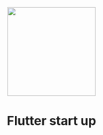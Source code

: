 <p align="center">
 <img src="https://iconape.com/wp-content/files/vg/61804/png/flutter.png" width=200px height=200px>

<p align="center">  
<h1 align="center"><b>Flutter start up</b> </h1>
